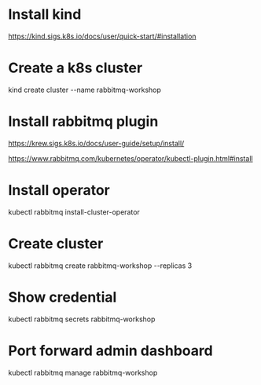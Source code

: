 # Install kind

<https://kind.sigs.k8s.io/docs/user/quick-start/#installation>

# Create a k8s cluster

kind create cluster --name rabbitmq-workshop

# Install rabbitmq plugin

<https://krew.sigs.k8s.io/docs/user-guide/setup/install/>

<https://www.rabbitmq.com/kubernetes/operator/kubectl-plugin.html#install>

# Install operator

kubectl rabbitmq install-cluster-operator

# Create cluster

kubectl rabbitmq create rabbitmq-workshop --replicas 3

# Show credential

kubectl rabbitmq secrets rabbitmq-workshop

# Port forward admin dashboard

kubectl rabbitmq manage rabbitmq-workshop
